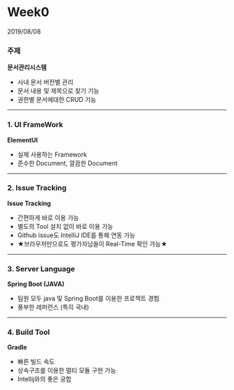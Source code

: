 # Week0
2019/08/08

###  주제
**문서관리시스템**
- 사내 문서 버전별 관리
- 문서 내용 및 제목으로 찾기 기능
- 권한별 문서에대한 CRUD 기능

---------------

### 1. UI FrameWork
**ElementUI**
- 실제 사용하는 Framework
- 준수한 Document, 깔끔한 Document 

---------------

### 2. Issue Tracking
**Issue Tracking**
- 간편하게 바로 이용 가능
- 별도의 Tool 설치 없이 바로 이용 가능
- Github issue도 IntelliJ IDE를 통해 연동 가능
- ★브라우저만으로도 평가자님들이 Real-Time 확인 가능★

---------------

### 3. Server Language
**Spring Boot (JAVA)**
- 팀원 모두 java 및 Spring Boot를 이용한 프로젝트 경험
- 풍부한 레퍼런스 (특히 국내)

---------------

### 4. Build Tool
**Gradle**
- 빠른 빌드 속도
- 상속구조를 이용한 멀티 모듈 구현 가능
- Intellij와의 좋은 궁합
